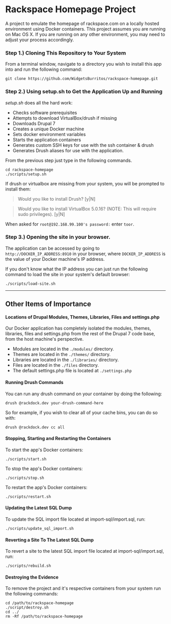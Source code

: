 # Rackspace Homepage Project

A project to emulate the homepage of rackspace.com on a locally hosted environment using Docker containers.
This project assumes you are running on Mac OS X. If you are running on any other environment, you may need
to adjust your process accordingly.

### Step 1.) Cloning This Repository to Your System

From a terminal window, navigate to a directory you wish to install this app into and run the following command:

`git clone https://github.com/WidgetsBurritos/rackspace-homepage.git`

### Step 2.) Using setup.sh to Get the Application Up and Running

*setup.sh* does all the hard work:

  - Checks software prerequisites
  - Attempts to download VirtualBox/drush if missing
  - Downloads Drupal 7
  - Creates a unique Docker machine
  - Sets docker environment variables
  - Starts the application containers
  - Generates custom SSH keys for use with the ssh container & drush
  - Generates Drush aliases for use with the application.

From the previous step just type in the following commands.

```
cd rackspace-homepage
./scripts/setup.sh
```

If drush or virtualbox are missing from your system, you will be prompted to install them:

> Would you like to install Drush? [y|N]

> Would you like to install VirtualBox 5.0.16? (NOTE: This will require sudo privileges). [y|N]

When asked for `root@192.168.99.100's password:` enter `toor`.


### Step 3.) Opening the site in your browser.

The application can be accessed by going to `http://DOCKER_IP_ADDRESS:8910` in your browser, where `DOCKER_IP_ADDRESS` is the value of your Docker machine's IP address.

If you don't know what the IP address you can just run the following command to load the site in your system's default browser:

`./scripts/load-site.sh`

---
## Other Items of Importance

#### Locations of Drupal Modules, Themes, Libraries, Files and settings.php

Our Docker application has completely isolated the modules, themes, libraries, files and settings.php from the rest of the Drupal 7 code base, from the host machine's perspective.

- Modules are located in the `./modules/` directory.
- Themes are located in the `./themes/` directory.
- Libraries are located in the `./libraries/` directory.
- Files are located in the `./files` directory.
- The default settings.php file is located at `./settings.php`

#### Running Drush Commands

You can run any drush command on your container by doing the following:

`drush @rackdock.dev your-drush-command-here`

So for example, if you wish to clear all of your cache bins, you can do so with:

`drush @rackdock.dev cc all`

#### Stopping, Starting and Restarting the Containers

To start the app's Docker containers:

`./scripts/start.sh`

To stop the app's Docker containers:

`./scripts/stop.sh`

To restart the app's Docker containers:

`./scripts/restart.sh`

#### Updating the Latest SQL Dump ####

To update the SQL import file located at import-sql/import.sql, run:

`./scripts/update_sql_import.sh`

#### Reverting a Site To The Latest SQL Dump ####

To revert a site to the latest SQL import file located at import-sql/import.sql, run:

`./scripts/rebuild.sh`

#### Destroying the Evidence

To remove the project and it's respective containers from your system run the following commands:
```
cd /path/to/rackspace-homepage
./script/destroy.sh
cd ../
rm -Rf /path/to/rackspace-homepage
```
